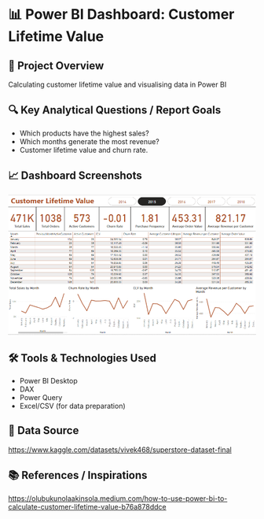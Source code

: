 # 📊 Power BI Dashboard: Customer Lifetime Value

## 📌 Project Overview
Calculating customer lifetime value and visualising data in Power BI

## 🔍 Key Analytical Questions / Report Goals
- Which products have the highest sales?
- Which months generate the most revenue?
- Customer lifetime value and churn rate.

## 📈 Dashboard Screenshots
![Sales Dashboard](Result.PNG)

## 🛠️ Tools & Technologies Used
- Power BI Desktop
- DAX
- Power Query
- Excel/CSV (for data preparation)

## 📎 Data Source
https://www.kaggle.com/datasets/vivek468/superstore-dataset-final

## 📚 References / Inspirations
https://olubukunolaakinsola.medium.com/how-to-use-power-bi-to-calculate-customer-lifetime-value-b76a878ddce
